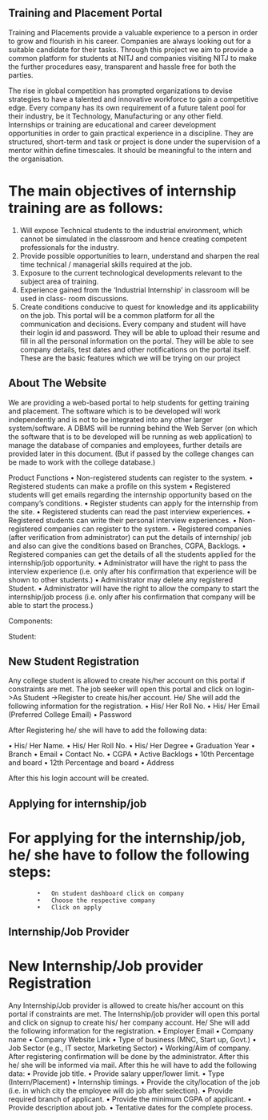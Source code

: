 ## Training and Placement Portal
Training and Placements provide a valuable experience to a person in order to grow and flourish in his career. Companies are always looking out for a suitable candidate for their tasks. Through this project we aim to provide a common platform for students at NITJ and companies visiting NITJ to make the further procedures easy, transparent and hassle free for both the parties.

The rise in global competition has prompted organizations to devise strategies to have a talented and innovative workforce to gain a competitive edge. Every company has its own requirement of a future talent pool for their industry, be it Technology, Manufacturing or any other field.
Internships or training are educational and career development opportunities in order to gain practical experience in a discipline. They are structured, short-term and task or project is done under the supervision of a mentor within define timescales. It should be meaningful to the intern and the organisation.
# The main objectives of internship training are as follows:

1.	Will expose Technical students to the industrial environment, which cannot be simulated in the classroom and hence creating competent professionals for the industry.
2.	Provide possible opportunities to learn, understand and sharpen the real time technical / managerial skills required at the job.
3.	Exposure to the current technological developments relevant to the subject area of training.
4.	Experience gained from the ‘Industrial Internship’ in classroom will be used in class- room discussions.
5.	Create conditions conducive to quest for knowledge and its applicability on the job. 
This portal will be a common platform for all the communication and decisions. Every company and student will have their login id and password. They will be able to upload their resume and fill in all the personal information on the portal. They will be able to see company details, test dates and other notifications on the portal itself. These are the basic features which we will be trying on our project

## About The Website
We are providing a web-based portal to help students for getting training and placement.
The software which is to be developed will work independently and is not to be integrated into any other larger system/software. A DBMS will be running behind the Web Server (on which the software that is to be developed will be running as web application) to manage the database of companies and employees, further details are provided later in this document. (But if passed by the college changes can be made to work with the college database.) 

Product Functions 
•	Non-registered students can register to the system. 
•	Registered students can make a profile on this system
•	Registered students will get emails regarding the internship opportunity based on the company’s conditions. 
•	Register students can apply for the internship from the site.
•	Registered students can read the past interview experiences.
•	Registered students can write their personal interview experiences.
•	Non-registered companies can register to the system. 
•	Registered companies (after verification from administrator) can put the details of internship/ job and also can give the conditions based on Branches, CGPA, Backlogs.
•	Registered companies can get the details of all the students applied for the internship/job opportunity. 
•	Administrator will have the right to pass the interview experience (i.e. only after his confirmation that experience will be shown to other students.)
•	Administrator may delete any registered Student.
•	Administrator will have the right to allow the company to start the internship/job process (i.e. only after his confirmation that company will be able to start the process.)

Components:

Student:

## New Student Registration 
Any college student is allowed to create his/her account on this portal if constraints are met. The job seeker will open this portal and click on login->As Student ->Register to create his/her account. He/ She will add the following information for the registration. 
•	His/ Her Roll No.
•	His/ Her Email (Preferred College Email)
•	Password

After Registering he/ she will have to add the following data:

•	His/ Her Name.
•	His/ Her Roll No.
•	His/ Her Degree 
•	Graduation Year
•	Branch
•	Email
•	Contact No.
•	CGPA
•	Active Backlogs
•	10th Percentage and board
•	12th Percentage and board
•	Address

After this his login account will be created.
	
 
 
 
 ## Applying for internship/job
  #     For applying for the internship/job, he/ she have to follow the following steps:
            •	On student dashboard click on company
            •	Choose the respective company 
            •	Click on apply


## Internship/Job Provider 

# New Internship/Job provider Registration 
Any Internship/Job provider is allowed to create his/her account on this portal if constraints are met. The Internship/job provider will open this portal and click on signup to create his/ her company account. He/ She will add the following information for the registration.
  •	Employer Email
  •	Company name
  •	Company Website Link
  •	Type of business (MNC, Start up, Govt.)
  •	Job Sector (e.g., IT sector, Marketing Sector)
  •	Working/Aim of company. 
After registering confirmation will be done by the administrator. After this he/ she will  be informed via mail. After this he will have to add the following data:
  •	Provide job title.
  •	Provide salary upper/lower limit.
  •	Type (Intern/Placement)
  •	Internship timings. 
  •	Provide the city/location of the job (i.e. in which city the employee will do job after selection). 
  •	Provide required branch of applicant. 
  •	Provide the minimum CGPA of applicant. 
  •	Provide description about job.
  •	Tentative dates for the complete process.
 

